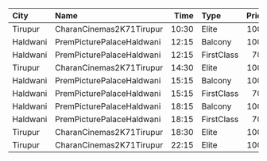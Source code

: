 | City     | Name                      |  Time | Type       | Price | Capacity | Booked |
| :------- | :------------------------ | ----: | :--------- | ----: | -------: | -----: |
| Tirupur  | CharanCinemas2K71Tirupur  | 10:30 | Elite      |  100₹ |      202 |      0 |
| Haldwani | PremPicturePalaceHaldwani | 12:15 | Balcony    |  100₹ |      286 |    221 |
| Haldwani | PremPicturePalaceHaldwani | 12:15 | FirstClass |   70₹ |      598 |    468 |
| Tirupur  | CharanCinemas2K71Tirupur  | 14:30 | Elite      |  100₹ |      202 |      0 |
| Haldwani | PremPicturePalaceHaldwani | 15:15 | Balcony    |  100₹ |      286 |    221 |
| Haldwani | PremPicturePalaceHaldwani | 15:15 | FirstClass |   70₹ |      598 |    468 |
| Haldwani | PremPicturePalaceHaldwani | 18:15 | Balcony    |  100₹ |      286 |    221 |
| Haldwani | PremPicturePalaceHaldwani | 18:15 | FirstClass |   70₹ |      598 |    468 |
| Tirupur  | CharanCinemas2K71Tirupur  | 18:30 | Elite      |  100₹ |      202 |      0 |
| Tirupur  | CharanCinemas2K71Tirupur  | 22:15 | Elite      |  100₹ |      202 |      0 |